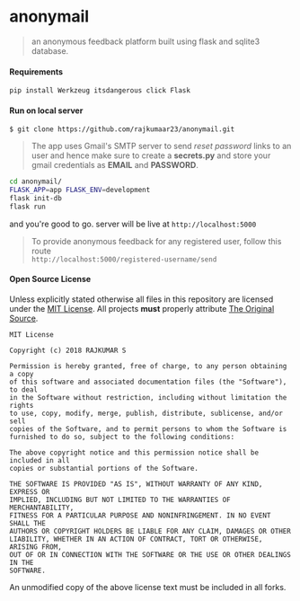 # anonymail

> an anonymous feedback platform built using flask and sqlite3 database.

#### Requirements
```
pip install Werkzeug itsdangerous click Flask
```
#### Run on local server

``` 
$ git clone https://github.com/rajkumaar23/anonymail.git
```
>The app uses Gmail's SMTP server to send _reset password_ links to an user and hence make sure to create a **secrets.py** and store your gmail credentials as **EMAIL** and **PASSWORD**. 
```bash
cd anonymail/
FLASK_APP=app FLASK_ENV=development 
flask init-db
flask run
````
 and you're good to go. 
 server will be live at `http://localhost:5000`
 
> To provide anonymous feedback for any registered user, follow this route   
`http://localhost:5000/registered-username/send`
 
#### Open Source License

Unless explicitly stated otherwise all files in this repository are licensed under the [MIT License](https://opensource.org/licenses/MIT). All projects **must** properly attribute [The Original Source](https://github.com/rajkumaar23/anonymail).
        
    MIT License
    
    Copyright (c) 2018 RAJKUMAR S
    
    Permission is hereby granted, free of charge, to any person obtaining a copy
    of this software and associated documentation files (the "Software"), to deal
    in the Software without restriction, including without limitation the rights
    to use, copy, modify, merge, publish, distribute, sublicense, and/or sell
    copies of the Software, and to permit persons to whom the Software is
    furnished to do so, subject to the following conditions:
    
    The above copyright notice and this permission notice shall be included in all
    copies or substantial portions of the Software.
    
    THE SOFTWARE IS PROVIDED "AS IS", WITHOUT WARRANTY OF ANY KIND, EXPRESS OR
    IMPLIED, INCLUDING BUT NOT LIMITED TO THE WARRANTIES OF MERCHANTABILITY,
    FITNESS FOR A PARTICULAR PURPOSE AND NONINFRINGEMENT. IN NO EVENT SHALL THE
    AUTHORS OR COPYRIGHT HOLDERS BE LIABLE FOR ANY CLAIM, DAMAGES OR OTHER
    LIABILITY, WHETHER IN AN ACTION OF CONTRACT, TORT OR OTHERWISE, ARISING FROM,
    OUT OF OR IN CONNECTION WITH THE SOFTWARE OR THE USE OR OTHER DEALINGS IN THE
    SOFTWARE.
    
An unmodified copy of the above license text must be included in all forks.

